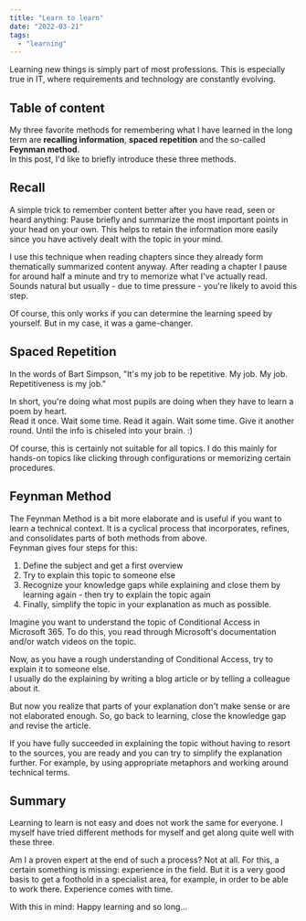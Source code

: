 ```yaml
---
title: "Learn to learn"
date: "2022-03-21"
tags: 
  - "learning"
---
```


Learning new things is simply part of most professions. This is especially true in IT, where requirements and technology are constantly evolving.

<!--more-->
## Table of content 


My three favorite methods for remembering what I have learned in the long term are **recalling information**, **spaced repetition** and the so-called **Feynman method**.  
In this post, I'd like to briefly introduce these three methods.

## Recall

A simple trick to remember content better after you have read, seen or heard anything: Pause briefly and summarize the most important points in your head on your own. This helps to retain the information more easily since you have actively dealt with the topic in your mind.

I use this technique when reading chapters since they already form thematically summarized content anyway. After reading a chapter I pause for around half a minute and try to memorize what I've actually read. Sounds natural but usually - due to time pressure - you're likely to avoid this step.

Of course, this only works if you can determine the learning speed by yourself. But in my case, it was a game-changer.

## Spaced Repetition

In the words of Bart Simpson, "It's my job to be repetitive. My job. My job. Repetitiveness is my job."

In short, you're doing what most pupils are doing when they have to learn a poem by heart.  
Read it once. Wait some time. Read it again. Wait some time. Give it another round. Until the info is chiseled into your brain. :)

Of course, this is certainly not suitable for all topics. I do this mainly for hands-on topics like clicking through configurations or memorizing certain procedures.

## Feynman Method

The Feynman Method is a bit more elaborate and is useful if you want to learn a technical context. It is a cyclical process that incorporates, refines, and consolidates parts of both methods from above.  
Feynman gives four steps for this:

1. Define the subject and get a first overview
2. Try to explain this topic to someone else
3. Recognize your knowledge gaps while explaining and close them by learning again - then try to explain the topic again
4. Finally, simplify the topic in your explanation as much as possible.

Imagine you want to understand the topic of Conditional Access in Microsoft 365. To do this, you read through Microsoft's documentation and/or watch videos on the topic.

Now, as you have a rough understanding of Conditional Access, try to explain it to someone else.  
I usually do the explaining by writing a blog article or by telling a colleague about it.

But now you realize that parts of your explanation don't make sense or are not elaborated enough. So, go back to learning, close the knowledge gap and revise the article.

If you have fully succeeded in explaining the topic without having to resort to the sources, you are ready and you can try to simplify the explanation further. For example, by using appropriate metaphors and working around technical terms.

## Summary

Learning to learn is not easy and does not work the same for everyone. I myself have tried different methods for myself and get along quite well with these three.

Am I a proven expert at the end of such a process? Not at all. For this, a certain something is missing: experience in the field. But it is a very good basis to get a foothold in a specialist area, for example, in order to be able to work there. Experience comes with time.

With this in mind: Happy learning and so long...
